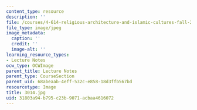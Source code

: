 ```yaml
---
content_type: resource
description: ''
file: /courses/4-614-religious-architecture-and-islamic-cultures-fall-2002/31803a94b795c23b9071acbaa4616072_3014.jpg
file_type: image/jpeg
image_metadata:
  caption: ''
  credit: ''
  image-alt: ''
learning_resource_types:
- Lecture Notes
ocw_type: OCWImage
parent_title: Lecture Notes
parent_type: CourseSection
parent_uid: 68abeaab-4eff-532c-e858-18d3ffb567bd
resourcetype: Image
title: 3014.jpg
uid: 31803a94-b795-c23b-9071-acbaa4616072
---
```

